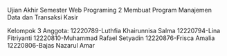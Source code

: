 Ujian Akhir Semester Web Programing 2
Membuat Program Manajemen Data dan Transaksi Kasir

Kelompok 3
Anggota:
12220789-Luthfia Khairunnisa Salma
12220794-Lina Fitriyanti
12220810-Muhammad Rafael Setyadin
12220876-Frisca Amalia
12220806-Bajas Nazarul Amar
